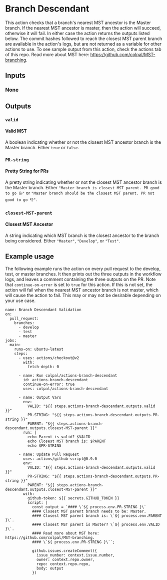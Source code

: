 # Branch Descendant

This action checks that a branch's nearest MST ancestor is the Master branch. If the nearest MST ancestor is master, then the action will succeed, otherwise it will fail. In either case the action returns the outputs listed below. The commit hashes followed to reach the closest MST parent branch are available in the action's logs, but are not returned as a variable for other actions to use. To see sample output from this action, check the actions tab of this repo. Read more about MST here: https://github.com/colpal/MST-branching.

## Inputs

### None

## Outputs

### `valid`

#### Valid MST
A boolean indicating whether or not the closest MST ancestor branch is the Master branch. Either `true` or `false`.

### `PR-string`

#### Pretty String for PRs

A pretty string indicating whether or not the closest MST ancestor branch is the Master branch. Either `"Master branch is closest MST parent. PR good to go 👍"` or `"Master branch should be the closest MST parent. PR not good to go 👎"`.

### `closest-MST-parent`

#### Closest MST Ancestor

A string indicating which MST branch is the closest ancestor to the branch being considered. Either `"Master"`, `"Develop"`, or `"Test"`.

## Example usage

The following example runs the action on every pull request to the develop, test, or master branches. It then prints out the three outputs in the workflow logs, and leaves a comment containing the three outputs on the PR. Note that `continue-on-error` is set to `true` for this action. If this is not set, the action will fail when the nearest MST ancestor branch is not master, which will cause the action to fail. This may or may not be desirable depending on your use case.

```
name: Branch Descendant Validation
on:
  pull_request:
    branches:
      - develop
      - test
      - master
jobs:
  main:
    runs-on: ubuntu-latest
    steps:
      - uses: actions/checkout@v2
        with:
          fetch-depth: 0

      - name: Run colpal/actions-branch-descendant
        id: actions-branch-descendant
        continue-on-error: true
        uses: colpal/actions-branch-descendant

      - name: Output Vars
        env:
          VALID: "${{ steps.actions-branch-descendant.outputs.valid }}"
          PR-STRING: "${{ steps.actions-branch-descendant.outputs.PR-string }}"
          PARENT: "${{ steps.actions-branch-descendant.outputs.closest-MST-parent }}"
        run: |
          echo Parent is valid? $VALID
          echo Closest MST branch is: $PARENT
          echo $PR-STRING
          
      - name: Update Pull Request
        uses: actions/github-script@0.9.0
        env:
          VALID: "${{ steps.actions-branch-descendant.outputs.valid }}"
          PR-STRING: "${{ steps.actions-branch-descendant.outputs.PR-string }}"
          PARENT: "${{ steps.actions-branch-descendant.outputs.closest-MST-parent }}"
        with:
          github-token: ${{ secrets.GITHUB_TOKEN }}
          script: |
            const output = `#### \`${ process.env.PR-STRING }\`
            #### Closest MST parent branch needs to be: Master.
            #### Closest MST parent branch is: \`${ process.env.PARENT }\`.
            #### Closest MST parent is Master? \`${ process.env.VALID }\`.
            #### Read more about MST here: https://github.com/colpal/MST-branching.
            #### \`${ process.env.PR-STRING }\``;
              
            github.issues.createComment({
              issue_number: context.issue.number,
              owner: context.repo.owner,
              repo: context.repo.repo,
              body: output
            })
```
